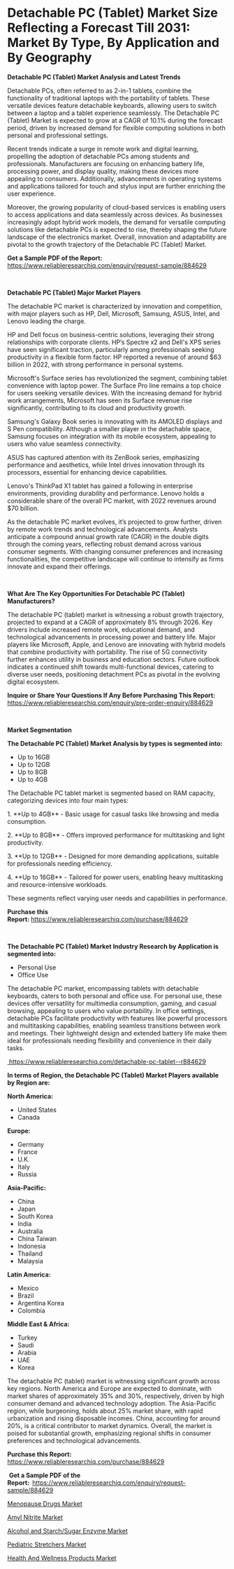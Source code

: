<p><h1>Detachable PC (Tablet) Market Size Reflecting a Forecast Till 2031: Market By Type, By Application and By Geography</h1></p><p><strong>Detachable PC (Tablet) Market Analysis and Latest Trends</strong></p>
<p><p>Detachable PCs, often referred to as 2-in-1 tablets, combine the functionality of traditional laptops with the portability of tablets. These versatile devices feature detachable keyboards, allowing users to switch between a laptop and a tablet experience seamlessly. The Detachable PC (Tablet) Market is expected to grow at a CAGR of 10.1% during the forecast period, driven by increased demand for flexible computing solutions in both personal and professional settings.</p><p>Recent trends indicate a surge in remote work and digital learning, propelling the adoption of detachable PCs among students and professionals. Manufacturers are focusing on enhancing battery life, processing power, and display quality, making these devices more appealing to consumers. Additionally, advancements in operating systems and applications tailored for touch and stylus input are further enriching the user experience.</p><p>Moreover, the growing popularity of cloud-based services is enabling users to access applications and data seamlessly across devices. As businesses increasingly adopt hybrid work models, the demand for versatile computing solutions like detachable PCs is expected to rise, thereby shaping the future landscape of the electronics market. Overall, innovation and adaptability are pivotal to the growth trajectory of the Detachable PC (Tablet) Market.</p></p>
<p><strong>Get a Sample PDF of the Report:&nbsp;</strong> <a href="https://www.reliableresearchiq.com/enquiry/request-sample/884629">https://www.reliableresearchiq.com/enquiry/request-sample/884629</a></p>
<p>&nbsp;</p>
<p><strong>Detachable PC (Tablet) Major Market Players</strong></p>
<p><p>The detachable PC market is characterized by innovation and competition, with major players such as HP, Dell, Microsoft, Samsung, ASUS, Intel, and Lenovo leading the charge. </p><p>HP and Dell focus on business-centric solutions, leveraging their strong relationships with corporate clients. HP’s Spectre x2 and Dell's XPS series have seen significant traction, particularly among professionals seeking productivity in a flexible form factor. HP reported a revenue of around $63 billion in 2022, with strong performance in personal systems.</p><p>Microsoft's Surface series has revolutionized the segment, combining tablet convenience with laptop power. The Surface Pro line remains a top choice for users seeking versatile devices. With the increasing demand for hybrid work arrangements, Microsoft has seen its Surface revenue rise significantly, contributing to its cloud and productivity growth.</p><p>Samsung's Galaxy Book series is innovating with its AMOLED displays and S Pen compatibility. Although a smaller player in the detachable space, Samsung focuses on integration with its mobile ecosystem, appealing to users who value seamless connectivity.</p><p>ASUS has captured attention with its ZenBook series, emphasizing performance and aesthetics, while Intel drives innovation through its processors, essential for enhancing device capabilities.</p><p>Lenovo's ThinkPad X1 tablet has gained a following in enterprise environments, providing durability and performance. Lenovo holds a considerable share of the overall PC market, with 2022 revenues around $70 billion.</p><p>As the detachable PC market evolves, it’s projected to grow further, driven by remote work trends and technological advancements. Analysts anticipate a compound annual growth rate (CAGR) in the double digits through the coming years, reflecting robust demand across various consumer segments. With changing consumer preferences and increasing functionalities, the competitive landscape will continue to intensify as firms innovate and expand their offerings.</p></p>
<p>&nbsp;</p>
<p><strong>What Are The Key Opportunities For Detachable PC (Tablet) Manufacturers?</strong></p>
<p><p>The detachable PC (tablet) market is witnessing a robust growth trajectory, projected to expand at a CAGR of approximately 8% through 2026. Key drivers include increased remote work, educational demand, and technological advancements in processing power and battery life. Major players like Microsoft, Apple, and Lenovo are innovating with hybrid models that combine productivity with portability. The rise of 5G connectivity further enhances utility in business and education sectors. Future outlook indicates a continued shift towards multi-functional devices, catering to diverse user needs, positioning detachment PCs as pivotal in the evolving digital ecosystem.</p></p>
<p><strong>Inquire or Share Your Questions If Any Before Purchasing This Report:</strong> <a href="https://www.reliableresearchiq.com/enquiry/pre-order-enquiry/884629">https://www.reliableresearchiq.com/enquiry/pre-order-enquiry/884629</a></p>
<p>&nbsp;</p>
<p><strong>Market Segmentation</strong></p>
<p><strong>The Detachable PC (Tablet) Market Analysis by types is segmented into:</strong></p>
<p><ul><li>Up to 16GB</li><li>Up to 12GB</li><li>Up to 8GB</li><li>Up to 4GB</li></ul></p>
<p><p>The Detachable PC tablet market is segmented based on RAM capacity, categorizing devices into four main types: </p><p>1. **Up to 4GB** - Basic usage for casual tasks like browsing and media consumption.</p><p>2. **Up to 8GB** - Offers improved performance for multitasking and light productivity.</p><p>3. **Up to 12GB** - Designed for more demanding applications, suitable for professionals needing efficiency.</p><p>4. **Up to 16GB** - Tailored for power users, enabling heavy multitasking and resource-intensive workloads. </p><p>These segments reflect varying user needs and capabilities in performance.</p></p>
<p><strong>Purchase this Report:&nbsp;</strong><a href="https://www.reliableresearchiq.com/purchase/884629">https://www.reliableresearchiq.com/purchase/884629</a></p>
<p>&nbsp;</p>
<p><strong>The Detachable PC (Tablet) Market Industry Research by Application is segmented into:</strong></p>
<p><ul><li>Personal Use</li><li>Office Use</li></ul></p>
<p><p>The detachable PC market, encompassing tablets with detachable keyboards, caters to both personal and office use. For personal use, these devices offer versatility for multimedia consumption, gaming, and casual browsing, appealing to users who value portability. In office settings, detachable PCs facilitate productivity with features like powerful processors and multitasking capabilities, enabling seamless transitions between work and meetings. Their lightweight design and extended battery life make them ideal for professionals needing flexibility and convenience in their daily tasks.</p></p>
<p><a href="https://www.reliableresearchiq.com/detachable-pc-tablet--r884629">&nbsp;https://www.reliableresearchiq.com/detachable-pc-tablet--r884629</a></p>
<p><strong>In terms of Region, the Detachable PC (Tablet) Market Players available by Region are:</strong></p>
<p>
    <p> <strong> North America: </strong>
        <ul>
            <li>United States</li>
            <li>Canada</li>
        </ul>
        </p> 
    <p> <strong> Europe: </strong>
        <ul>
            <li>Germany</li>
            <li>France</li>
            <li>U.K.</li>
            <li>Italy</li>
            <li>Russia</li>
        </ul>
        </p> 
    <p> <strong> Asia-Pacific: </strong>
        <ul>
            <li>China</li>
            <li>Japan</li>
            <li>South Korea</li>
            <li>India</li>
            <li>Australia</li>
            <li>China Taiwan</li>
            <li>Indonesia</li>
            <li>Thailand</li>
            <li>Malaysia</li>
        </ul>
        </p> 
    <p> <strong> Latin America: </strong>
        <ul>
            <li>Mexico</li>
            <li>Brazil</li>
            <li>Argentina Korea</li>
            <li>Colombia</li>
        </ul>
        </p> 
    <p> <strong> Middle East & Africa: </strong>
        <ul>
            <li>Turkey</li>
            <li>Saudi</li>
            <li>Arabia</li>
            <li>UAE</li>
            <li>Korea</li>
        </ul>
    </p>
    </p>
<p><p>The detachable PC (tablet) market is witnessing significant growth across key regions. North America and Europe are expected to dominate, with market shares of approximately 35% and 30%, respectively, driven by high consumer demand and advanced technology adoption. The Asia-Pacific region, while burgeoning, holds about 25% market share, with rapid urbanization and rising disposable incomes. China, accounting for around 20%, is a critical contributor to market dynamics. Overall, the market is poised for substantial growth, emphasizing regional shifts in consumer preferences and technological advancements.</p></p>
<p><strong>Purchase this Report: </strong><a href="https://www.reliableresearchiq.com/purchase/884629">https://www.reliableresearchiq.com/purchase/884629</a></p>
<p>&nbsp;<strong>Get a Sample PDF of the Report:&nbsp;&nbsp;</strong><a href="https://www.reliableresearchiq.com/enquiry/request-sample/884629">https://www.reliableresearchiq.com/enquiry/request-sample/884629</a></p>
<p><strong></strong></p>
<p><p><a href="https://www.linkedin.com/pulse/emerging-opportunities-challenges-global-menopause-drugs-market-2acqf?trackingId=R9I7sWD9TMSc7TXA7%2BTJdQ%3D%3D">Menopause Drugs Market</a></p><p><a href="https://issuu.com/reportprime-2/docs/amyl-nitrite-market-size-2030.pptx_f6b2dce5ffee67">Amyl Nitrite Market</a></p><p><a href="https://issuu.com/reportprime-2/docs/alcohol-and-starchsugar-enzyme-mark_4f6316bcf7ec83">Alcohol and Starch/Sugar Enzyme Market</a></p><p><a href="https://www.linkedin.com/pulse/pediatric-stretchers-market-share-size-trends-industry-analysis-zsu2f?trackingId=XaDhG%2FtnTS%2BpmmQXMbvOxQ%3D%3D">Pediatric Stretchers Market</a></p><p><a href="https://www.linkedin.com/pulse/why-should-you-invest-health-wellness-products-market-trends-2hbef?trackingId=SYC4JVtTSzy39fO6Ik3uoQ%3D%3D">Health And Wellness Products Market</a></p></p>